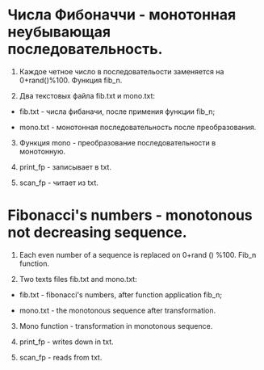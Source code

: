 # Числа Фибоначчи - монотонная неубывающая последовательность.

1. Каждое четное число в последовательости заменяется на 0+rand()%100. Функция fib_n.

2. Два текстовых файла fib.txt и mono.txt:

 - fib.txt - числа фибаначи, после примения функции fib_n;

 - mono.txt - монотонная последовательность после преобразования.

3. Функция mono - преобразование последовательности в монотонную.

4. print_fp - записывает в txt.

5. scan_fp - читает из txt.

# Fibonacci's numbers - monotonous not decreasing sequence.

1. Each even number of a sequence is replaced on 0+rand () %100. Fib_n function.

2. Two texts files fib.txt and mono.txt:

 - fib.txt - fibonacci's numbers, after function application fib_n;

 - mono.txt - the monotonous sequence after transformation.

3. Mono function - transformation in monotonous sequence.

4. print_fp - writes down in txt.

5. scan_fp - reads from txt.
